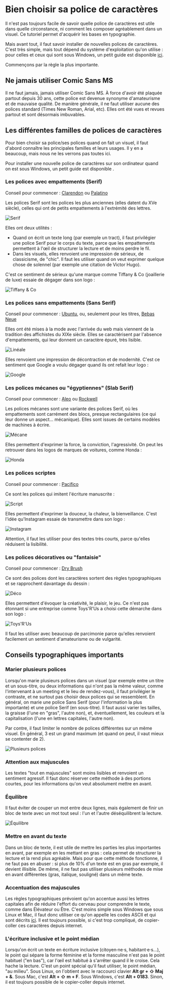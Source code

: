 # Bien choisir sa police de caractères

Il n'est pas toujours facile de savoir quelle police de caractères est utile dans quelle circonstance, ni comment les composer agréablement dans un visuel. Ce tutoriel permet d'acquérir les bases en typographie.

Mais avant tout, il faut savoir installer de nouvelles polices de caractères. C'est très simple, mais tout dépend du système d'exploitation qu'on utilise : pour celles et ceux qui sont sous Windows, un petit guide est disponible [ici](https://www.windows8facile.fr/w10-installer-police-font-caracteres-ttf-otf/).

Commençons par la règle la plus importante.

## Ne jamais utiliser Comic Sans MS

Il ne faut jamais, jamais utiliser Comic Sans MS. À force d'avoir été plaquée partout depuis 30 ans, cette police est devenue synonyme d'amateurisme et de mauvaise qualité. De manière générale, il ne faut utiliser aucune des polices standard (Times New Roman, Arial, etc). Elles ont été vues et revues partout et sont désormais imbuvables.

## Les différentes familles de polices de caractères

Pour bien choisir sa police/ses polices quand on fait un visuel, il faut d'abord connaître les principales familles et leurs usages. Il y en a beaucoup, mais nous ne les verrons pas toutes ici.

Pour installer une nouvelle police de caractères sur son ordinateur quand on est sous Windows, un petit guide est disponible .

### Les polices avec empattements (Serif)

Conseil pour commencer : [Clarendon](http://fontsgeek.com/fonts/Clarendon-Regular) ou [Palatino](https://www.dafontfree.io/palatino-font-free/)

Les polices Serif sont les polices les plus anciennes (elles datent du XVe siècle), celles qui ont de petits empattements à l'extrémité des lettres. 

![Serif](polices_01_aux/serif.jpg)

Elles ont deux utilités :
* Quand on écrit un texte long (par exemple un tract), il faut privilégier une police Serif pour le corps du texte, parce que les empattements permettent à l'œil de structurer la lecture et de moins perdre le fil.
* Dans les visuels, elles renvoient une impression de sérieux, de classicisme, de "chic". Il faut les utiliser quand on veut exprimer quelque chose de solennel (par exemple une citation de Victor Hugo).

C'est ce sentiment de sérieux qu'une marque comme Tiffany & Co (joaillerie de luxe) essaie de dégager dans son logo :

![Tiffany & Co](polices_01_aux/tiffany.png)

### Les polices sans empattements (Sans Serif)

Conseil pour commencer : [Ubuntu](https://design.ubuntu.com/font/), ou, seulement pour les titres, [Bebas Neue](https://www.dafont.com/fr/bebas-neue.font)

Elles ont été mises à la mode avec l'arrivée du web mais viennent de la tradition des affichistes du XIXe siècle. Elles se caractérisent par l'absence d'empattements, qui leur donnent un caractère épuré, très lisible. 

![Linéale](polices_01_aux/lineale.png)

Elles renvoient une impression de décontraction et de modernité. C'est ce sentiment que Google a voulu dégager quand ils ont refait leur logo :

![Google](polices_01_aux/google.png)

### Les polices mécanes ou "égyptiennes" (Slab Serif)

Conseil pour commencer : [Aleo](https://www.fontsquirrel.com/fonts/aleo) ou [Rockwell](https://www.dafontfree.net/freefonts-rockwell-f55077.htm)

Les polices mécanes sont une variante des polices Serif, où les empattements sont carrément des blocs, presque rectangulaires (ce qui leur donne un aspect... mécanique). Elles sont issues de certains modèles de machines à écrire.

![Mécane](polices_01_aux/slab_serif.png)

Elles permettent d'exprimer la force, la conviction, l'agressivité. On peut les retrouver dans les logos de marques de voitures, comme Honda :

![Honda](polices_01_aux/honda.png)

### Les polices scriptes

Conseil pour commencer : [Pacifico](https://www.dafont.com/fr/pacifico.font)

Ce sont les polices qui imitent l'écriture manuscrite :

![Script](polices_01_aux/script.png)

Elles permettent d'exprimer la douceur, la chaleur, la bienveillance. C'est l'idée qu'Instagram essaie de transmettre dans son logo :

![Instagram](polices_01_aux/instagram.png)

Attention, il faut les utiliser pour des textes très courts, parce qu'elles réduisent la lisibilité.

### Les polices décoratives ou "fantaisie"

Conseil pour commencer : [Dry Brush](https://www.dafont.com/fr/dry-brush.font)

Ce sont des polices dont les caractères sortent des règles typographiques et se rapprochent davantage du dessin :

![Déco](polices_01_aux/deco.png)

Elles permettent d'évoquer la créativité, le plaisir, le jeu. Ce n'est pas étonnant si une entreprise comme Toys'R'Us a choisi cette démarche dans son logo :

![Toys'R'Us](polices_01_aux/toysrus.png)

Il faut les utiliser avec beaucoup de parcimonie parce qu'elles renvoient facilement un sentiment d'amateurisme ou de vulgarité.

## Conseils typographiques importants

### Marier plusieurs polices

Lorsqu'on marie plusieurs polices dans un visuel (par exemple entre un titre et un sous-titre, ou deux informations qui n'ont pas la même valeur, comme l'intervenant à un meeting et le lieu de rendez-vous), il faut privilégier le contraste, et ne surtout pas choisir deux polices qui se ressemblent. En général, on marie une police Sans Serif (pour l'information la plus importante) et une police Serif (en sous-titre). Il faut aussi varier les tailles, la graisse (l'une en "gras", l'autre non), et, éventuellement, les couleurs et la capitalisation (l'une en lettres capitales, l'autre non).

Par contre, il faut limiter le nombre de polices différentes sur un même visuel. En général, 3 est un grand maximum (et quand on peut, il vaut mieux se contenter de 2).

![Plusieurs polices](polices_01_aux/plusieurs_polices.png)

### Attention aux majuscules

Les textes "tout en majuscules" sont moins lisibles et renvoient un sentiment agressif. Il faut donc réserver cette méthode à des portions courtes, pour les informations qu'on veut absolument mettre en avant.

### Équilibre

Il faut éviter de couper un mot entre deux lignes, mais également de finir un bloc de texte avec un mot tout seul : l'un et l'autre déséquilibrent la lecture.

![Équilibre](polices_01_aux/equilibre.png)

### Mettre en avant du texte

Dans un bloc de texte, il est utile de mettre les parties les plus importantes en avant, par exemple en les mettant en gras : cela permet de structurer la lecture et la rend plus agréable. Mais pour que cette méthode fonctionne, il ne faut pas en abuser : si plus de 10% d'un texte est en gras par exemple, il devient illisible. De même, il ne faut pas utiliser plusieurs méthodes de mise en avant différentes (gras, italique, souligné) dans un même texte.

### Accentuation des majuscules

Les règles typographiques prévoient qu'on accentue aussi les lettres capitales afin de réduire l'effort du cerveau pour comprendre le texte, comme dans Élévateur ou Être. C'est moins simple sous Windows que sous Linux et Mac, il faut donc utiliser ce qu'on appelle les codes ASCII et qui sont décrits [ici](https://www.clubic.com/tutoriels/article-846166-1-comment-majuscules-accent.html). Il est toujours possible, si c'est trop compliqué, de copier-coller ces caractères depuis internet.

### L'écriture inclusive et le point médian

Lorsqu'on écrit un texte en écriture inclusive (citoyen·ne·s, habitant·e·s...), le point qui sépare la forme féminine et la forme masculine n'est pas le point habituel ("en bas"), car l'œil est habitué à s'arrêter quand il le croise. Cela hache la lecture. C'est un point spécial qu'il faut utiliser, le point médian, "au milieu". Sous Linux, on l'obtient avec le raccourci clavier **Alt gr + ⇧ Maj + &**. Sous Mac, c'est **Alt + ⇧ m + F**. Sous Windows, c'est **Alt + 0183**. Sinon, il est toujours possible de le copier-coller depuis internet.
